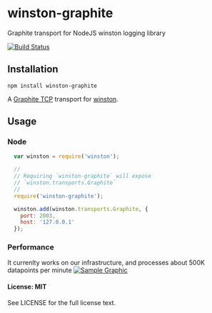 # winston-graphite
Graphite transport for NodeJS winston logging library

[![Build Status](https://travis-ci.org/PicsArt/winston-graphite.png?branch=master)](https://travis-ci.org/PicsArt/winston-graphite)


## Installation
``` npm install winston-graphite ```

A [Graphite TCP][0] transport for [winston][1].

## Usage

### Node

``` js
  var winston = require('winston');

  //
  // Requiring `winston-graphite` will expose
  // `winston.transports.Graphite`
  //
  require('winston-graphite');

  winston.add(winston.transports.Graphite, {
    port: 2003,
    host: '127.0.0.1'
  });
```

### Performance
It currenlty works on our infrastructure, and processes about 500K datapoints per minute
[![Sample Graphic](http://cdn48.picsart.com/175591406001201.png?r1024x1024)](http://cdn48.picsart.com/175591406001201.png?r1024x1024)



#### License: MIT

See LICENSE for the full license text.

[0]: http://graphite.wikidot.com/
[1]: https://github.com/flatiron/winston
